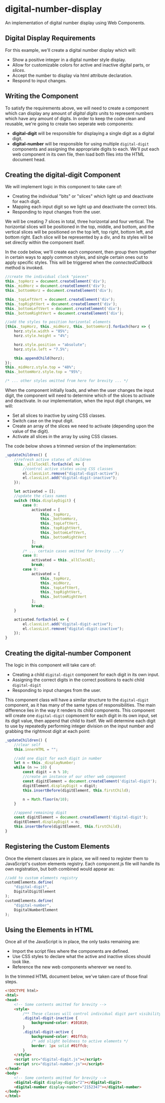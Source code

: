 # digital-number-display
An implementation of digital number display using Web Components.

## Digital Display Requirements
For this example, we'll create a digital number display which will:
* Show a positive integer in a digital number style display.
* Allow for customizable colors for active and inactive digital parts, or *slices*.
* Accept the number to display via html attribute declaration.
* Respond to input changes.

## Writing the Component
To satisfy the requirements above, we will need to create a component which can display any amount of *digital digits* units to represent numbers which have any amount of digits. In order to keep the code clean and reusable, we're going to create two seperate web components:
* **digital-digit** will be responsible for displaying a single digit as a digital digit.
* **digital-number** will be responsible for using multiple ``digital-digit`` components and assigning the appropriate digits to each.
We'll put each web component in its own file, then load both files into the HTML document head.

## Creating the digital-digit Component
We will implement logic in this component to take care of:
* Creating the individual "bits" or "slices" which light up and deactivate for each digit.
* Mapping each input digit so we light up and deactivate the correct btis.
* Responding to input changes from the user.

We will be creating 7 slices in total, three horizontal and four vertical. The horizontal slices will be positioned in the top, middle, and bottom, and the vertical slices will be positioned on the top left, top right, bottom left, and bottom right. Each slice will be represented by a div, and its styles will be set directly within the component itself.

In the code below, we'll create each component, then group them together in certain ways to apply common styles, and single certain ones out to apply specific styles. This will be triggered when the *connectedCallback* method is invoked.
```javascript
//create the individual clock "pieces"
this._topHorz = document.createElement('div');
this._midHorz = document.createElement('div');
this._bottomHorz = document.createElement('div');

this._topLeftVert = document.createElement('div');
this._topRightVert = document.createElement('div');
this._bottomLeftVert = document.createElement('div');
this._bottomRightVert = document.createElement('div');

//add the styles to position horizontal elements
[this._topHorz, this._midHorz, this._bottomHorz].forEach(horz => {
    horz.style.width = "85%";
    horz.style.height = "4%";

    horz.style.position = "absolute";
    horz.style.left = "7.5%";

    this.appendChild(horz);
});
this._midHorz.style.top = "48%";
this._bottomHorz.style.top = "95%";

/* ... other styles omitted from here for brevity ... */
```
When the component initially loads, and when the user changes the input digit, the component will need to determine which of the slices to activate and deactivate. In our implementation, when the input digit changes, we will:
* Set all slices to inactive by using CSS classes.
* Switch case on the input digit.
* Create an array of the slices we need to activate (depending upon the value of the digit).
* Activate all slices in the array by using CSS classes.

The code below shows a trimmed version of the implementation:
```javascript
_updateChildren() {
    //refresh active states of children
    this._allClockEl.forEach(el => {
        //control active states using CSS classes
        el.classList.remove("digital-digit-active");
        el.classList.add("digital-digit-inactive");
    });

    let activated = [];
    //update the class names
    switch (this.displayDigit) {
        case 0:
            activated = [
                this._topHorz,
                this._bottomHorz,
                this._topLeftVert,
                this._topRightVert,
                this._bottomLeftVert,
                this._bottomRightVert
            ];
            break;
        /* ... certain cases omitted for brevity ...*/
        case 8:
            activated = this._allClockEl;
            break;
        case 9:
            activated = [
                this._topHorz,
                this._midHorz,
                this._topLeftVert,
                this._topRightVert,
                this._bottomRightVert
            ];
            break;
    }

    activated.forEach(el => {
        el.classList.add("digital-digit-active");
        el.classList.remove("digital-digit-inactive");
    });
}
```

## Creating the digital-number Component
The logic in this component will take care of:
* Creating a child ``digital-digit`` component for each digit in its own input.
* Assigning the correct digits in the correct positions to eachi child ``digital-digit``
* Responding to input changes from the user. 

This component class will have a similar structure to the ``digital-digit`` component, as it has many of the same types of responsibilities. The main difference lies in the way it renders its child components. This component will create one ``digital-digit`` copmonent for each digit in its own input, set its digit value, then append that child to itself. We will determine each digit to use by repeatedly performing integer division on the input number and grabbing the rightmost digit at each point:
```javascript
_updateChildren() {
    //clear self
    this.innerHTML = "";

    //add one digit for each digit in number
    let n = this._displayNumber;
    while (n >= 10) {
        const digit = n % 10;
        //create an instance of our other web component
        const digitElement = document.createElement('digital-digit');
        digitElement.displayDigit = digit;
        this.insertBefore(digitElement, this.firstChild);

        n = Math.floor(n/10);
    }

    //append remaining digit
    const digitElement = document.createElement('digital-digit');
    digitElement.displayDigit = n;
    this.insertBefore(digitElement, this.firstChild);
}
```

## Registering the Custom Elements
Once the element classes are in place, we will need to register them to JavaScript's custom elements registry. Each component.js file will handle its own registration, but both combined would appear as:
```javascript
//add to custom elements registry
customElements.define(
    "digital-digit",
    DigitalDigitElement
);
customElements.define(
    "digital-number",
    DigitalNumberElement
);
```

## Using the Elements in HTML
Once all of the JavaScript is in place, the only tasks remaining are:
* Import the script files where the components are defined.
* Use CSS styles to declare what the active and inactive slices should look like.
* Reference the new web components wherever we need to.

In the trimmed HTML document below, we've taken care of those final steps.
```html
<!DOCTYPE html>
<html>
<head>
    <!-- Some contents omitted for brevity -->
    <style>
        /** These classes will control individual digit part visibility */
        .digital-digit-inactive {
            background-color: #101010;
        }
        .digital-digit-active {
            background-color: #01ffcb;
            /* add slight boldness to active elements */
            border: 1px solid #01ffcb;
        }
    </style>
    <script src="digital-digit.js"></script>
    <script src="digital-number.js"></script>
</head>
<body>
    <!-- Some contents omitted for brevity -->
    <digital-digit display-digit="2"></digital-digit>
    <digital-number display-number="2152347"></digital-number>
</body>
</html>
```